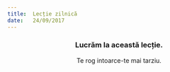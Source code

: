 ```yaml
---
title:  Lecție zilnică
date:   24/09/2017
---
```


### <center>Lucrăm la această lecție.</center>
<center>Te rog intoarce-te mai tarziu.</center>